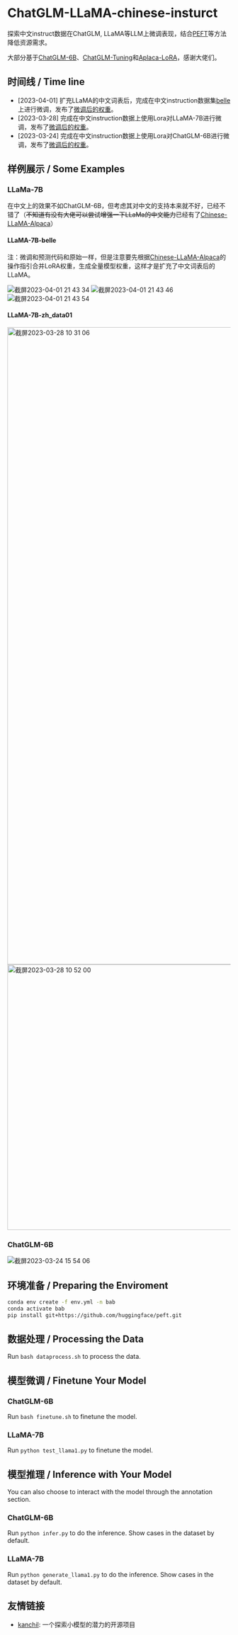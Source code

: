 # ChatGLM-LLaMA-chinese-insturct

探索中文instruct数据在ChatGLM, LLaMA等LLM上微调表现，结合[PEFT](https://github.com/huggingface/peft)等方法降低资源需求。

大部分基于[ChatGLM-6B](https://github.com/THUDM/ChatGLM-6B)、[ChatGLM-Tuning](https://github.com/mymusise/ChatGLM-Tuning)和[Aplaca-LoRA](https://github.com/tloen/alpaca-lora)，感谢大佬们。

##   时间线 / Time line
- [2023-04-01] 扩充LLaMA的中文词表后，完成在中文instruction数据集[belle](https://huggingface.co/datasets/BelleGroup/train_0.5M_CN)上进行微调，发布了[微调后的权重](https://drive.google.com/file/d/12GA0a53DzoKE_dYLSDyBNp-IeCbLgKVn/view?usp=sharing)。
- [2023-03-28] 完成在中文instruction数据上使用Lora对LLaMA-7B进行微调，发布了[微调后的权重](https://drive.google.com/file/d/1-nqxLz45HkMkhF0NUvkt785MZfPfMld6/view?usp=sharing)。
- [2023-03-24] 完成在中文instruction数据上使用Lora对ChatGLM-6B进行微调，发布了[微调后的权重](https://drive.google.com/file/d/125hjpeS98qum5817XMPp7nY8L19aiOvJ/view?usp=sharing)。

## 样例展示 / Some Examples

### LLaMa-7B
在中文上的效果不如ChatGLM-6B，但考虑其对中文的支持本来就不好，已经不错了（~~不知道有没有大佬可以尝试增强一下LLaMa的中文能力~~已经有了[Chinese-LLaMA-Alpaca](https://github.com/ymcui/Chinese-LLaMA-Alpaca)）

#### LLaMA-7B-belle
注：微调和预测代码和原始一样，但是注意要先根据[Chinese-LLaMA-Alpaca](https://github.com/ymcui/Chinese-LLaMA-Alpaca)的操作指引合并LoRA权重，生成全量模型权重，这样才是扩充了中文词表后的LLaMA。

![截屏2023-04-01 21 43 34](https://user-images.githubusercontent.com/33630730/229339541-960a3422-a694-4b23-ad0e-16dc7bb491a9.png)
![截屏2023-04-01 21 43 46](https://user-images.githubusercontent.com/33630730/229339544-0084e95e-384c-45fa-9757-1c26c5f4f8e0.png)
![截屏2023-04-01 21 43 54](https://user-images.githubusercontent.com/33630730/229339551-c46db091-91de-41a5-bd52-28b6bc64edf6.png)

#### LLaMA-7B-zh_data01
<img width="1440" alt="截屏2023-03-28 10 31 06" src="https://user-images.githubusercontent.com/33630730/228116611-4ca5ffe6-71f5-4401-8e8e-38fc0f5bd575.png">

<img width="600" alt="截屏2023-03-28 10 52 00" src="https://user-images.githubusercontent.com/33630730/228116679-e69d6081-77ff-4a0c-88ed-66fdad9a894a.png">

### ChatGLM-6B
![截屏2023-03-24 15 54 06](https://user-images.githubusercontent.com/33630730/227459835-a623a86b-5c25-47f9-be06-6e88d4a35e4c.png)

## 环境准备 / Preparing the Enviroment

```bash
conda env create -f env.yml -n bab
conda activate bab
pip install git+https://github.com/huggingface/peft.git
```

## 数据处理 / Processing the Data

Run `bash dataprocess.sh` to process the data.

## 模型微调 / Finetune Your Model
### ChatGLM-6B
Run `bash finetune.sh` to finetune the model.

### LLaMA-7B
Run `python test_llama1.py` to finetune the model.

##  模型推理 / Inference with Your Model
You can also choose to interact with the model through the annotation section.

### ChatGLM-6B
Run `python infer.py` to do the inference. Show cases in the dataset by default.

### LLaMA-7B
Run `python generate_llama1.py` to do the inference. Show cases in the dataset by default.

## 友情链接
- [kanchil](https://github.com/vxfla/kanchil): 一个探索小模型的潜力的开源项目


